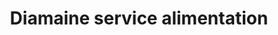 ---
title: "Diamaine service alimentation"
url: /bamako/diamaine-service-alimentation/
shop: kiosque
---